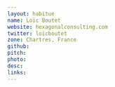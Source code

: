 ```yaml
---
layout: habitue
name: Loïc Boutet
website: hexagonalconsulting.com
twitter: loicboutet
zone: Chartres, France
github: 
pitch: 
photo: 
desc: 
links:
---
```

